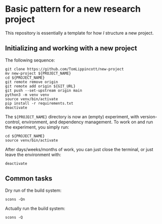 # Basic pattern for a new research project

This repository is essentially a template for how *I* structure a new project.

## Initializing and working with a new project

The following sequence:

```
git clone https://github.com/TomLippincott/new-project
mv new-project ${PROJECT_NAME}
cd ${PROJECT_NAME}
git remote remove origin
git remote add origin ${GIT_URL}
git push --set-upstream origin main
python3 -m venv venv
source venv/bin/activate
pip install -r requirements.txt
deactivate
```

The `${PROJECT_NAME}` directory is now an (empty) experiment, with version-control, environment, and dependency management.  To work on and run the experiment, you simply run:

```
cd ${PROJECT_NAME}
source venv/bin/activate
```

After days/weeks/months of work, you can just close the terminal, or just leave the environment with:

```
deactivate
```

## Common tasks

Dry run of the build system:

```
scons -Qn
```

Actually run the build system:

```
scons -Q
```
